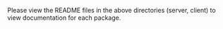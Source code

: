 Please view the README files in the above directories (server, client)
to view documentation for each package.